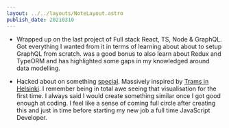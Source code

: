 ```yaml
---
layout: ../../layouts/NoteLayout.astro
publish_date: 20210310
---
```


- Wrapped up on the last project of Full stack React, TS, Node & GraphQL. Got everything I wanted from it in terms of learning about about to setup GraphQL from scratch. was a good bonus to also learn about Redux and TypeORM and has highlighted some gaps in my knowledged around data modelling.

- Hacked about on something [special](https://musical-osm.netlify.app/). Massively inspired by [Trams in Helsinki](https://codepen.io/teropa/pen/mBbPEe). I remember being in total awe seeing that visualisation for the first time. I always said I would create something similar once I got good enough at coding. I feel like a sense of coming full circle after creating this and just in time before starting my new job a full time JavaScript Developer.
